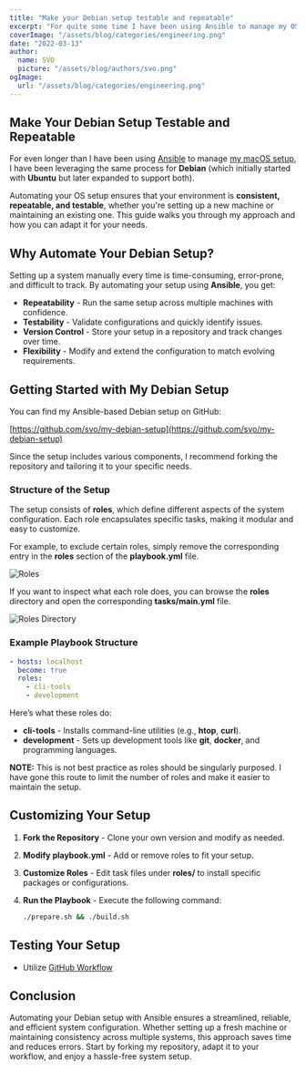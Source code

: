 ```yaml
---
title: "Make your Debian setup testable and repeatable"
excerpt: "For quite some time I have been using Ansible to manage my OS X / Debian setup."
coverImage: "/assets/blog/categories/engineering.png"
date: "2022-03-13"
author:
  name: SVO
  picture: "/assets/blog/authors/svo.png"
ogImage:
  url: "/assets/blog/categories/engineering.png"
---
```


## Make Your Debian Setup Testable and Repeatable

For even longer than I have been using [Ansible](https://www.ansible.com/) to manage [my macOS setup](/posts/my-macos-setup), I have been leveraging the same process for **Debian** (which initially started with **Ubuntu** but later expanded to support both).

Automating your OS setup ensures that your environment is **consistent, repeatable, and testable**, whether you're setting up a new machine or maintaining an existing one. This guide walks you through my approach and how you can adapt it for your needs.

## Why Automate Your Debian Setup?

Setting up a system manually every time is time-consuming, error-prone, and difficult to track. By automating your setup using **Ansible**, you get:

- **Repeatability** - Run the same setup across multiple machines with confidence.
- **Testability** - Validate configurations and quickly identify issues.
- **Version Control** - Store your setup in a repository and track changes over time.
- **Flexibility** - Modify and extend the configuration to match evolving requirements.

## Getting Started with My Debian Setup

You can find my Ansible-based Debian setup on GitHub:

[https://github.com/svo/my-debian-setup](https://github.com/svo/my-debian-setup)

Since the setup includes various components, I recommend forking the repository and tailoring it to your specific needs.

### Structure of the Setup

The setup consists of **roles**, which define different aspects of the system configuration. Each role encapsulates specific tasks, making it modular and easy to customize.

For example, to exclude certain roles, simply remove the corresponding entry in the **roles** section of the **playbook.yml** file.

![Roles](/assets/blog/my-debian-setup/roles.png "Roles")

If you want to inspect what each role does, you can browse the **roles** directory and open the corresponding **tasks/main.yml** file.

![Roles Directory](/assets/blog/my-debian-setup/roles-directory.png "Roles directory")

### Example Playbook Structure

```yaml
- hosts: localhost
  become: true
  roles:
    - cli-tools
    - development
```

Here’s what these roles do:
- **cli-tools** - Installs command-line utilities (e.g., **htop**, **curl**).
- **development** - Sets up development tools like **git**, **docker**, and programming languages.

**NOTE:** This is not best practice as roles should be singularly purposed. I have gone this route to limit the number of roles and make it easier to maintain the setup.

## Customizing Your Setup

1. **Fork the Repository** - Clone your own version and modify as needed.
2. **Modify **playbook.yml**** - Add or remove roles to fit your setup.
3. **Customize Roles** - Edit task files under **roles/** to install specific packages or configurations.
4. **Run the Playbook** - Execute the following command:

   ```sh
   ./prepare.sh && ./build.sh
   ```

## Testing Your Setup

- Utilize [GitHub Workflow](https://github.com/svo/my-debian-setup/blob/main/.github/workflows/main.yml)

## Conclusion

Automating your Debian setup with Ansible ensures a streamlined, reliable, and efficient system configuration. Whether setting up a fresh machine or maintaining consistency across multiple systems, this approach saves time and reduces errors. Start by forking my repository, adapt it to your workflow, and enjoy a hassle-free system setup.

